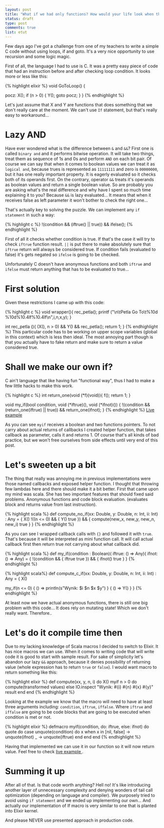 ```yaml
---
layout: post
title: "What if we had only functions? How would your life look when there was no if statement.."
status: draft
type: post
comments: true
list: etut
---
```


Few days ago I've got a challenge from one of my teachers to write a simple C code without using loops, if and goto. It's a very nice opportunity to use recursion and some logic magic.

<!--more-->

First of all, the language I had to use is C. It was a pretty easy piece of code that had an instruction before and after checking loop condition. It looks more or less like this:

{% highlight elixir %}
void GoToLoop() {

pocz:
    X();
    if (n > 0) {
        Y();
        goto pocz;
     }
}
{% endhighlight %}

Let's just assume that X and Y are functions that does something that we don't really care at the moment. We can't use `If` statement, but that's really easy to workaround...

# Lazy AND

Have ever wondered what is the difference between `&` and `&&`? First one is called `binary and` and it performs bitwise operation. It will take two things, treat them as sequence of 1s and 0s and perform `AND` on each bit pair. Of course we can say that when it comes to boolean values we can treat it as `logical and`, because trues is represented as `11111111` and zero is `00000000`, but it has one really important property. It is eagerly evaluated so it checks both of its operands first. On the contrary, operator `&&` treats it's operands as boolean values and return a single boolean value. So are probably you are asking what's the real difference and why have I spent so much time explaining it to you? Because `&&` is lazy evaluated... It means that when it receives false as left parameter it won't bother to check the right one...

That's actually key to solving the puzzle. We can implement any `if statement` in such a way:

{% highlight c %}
!(condition && (iftrue() || true)) && ifelse();
{% endhighlight %}

First of all it checks whether condition is true. If that's the case it will try to check `iftrue` function result. `||` is put there to make absolutely sure that `iftrue` return will always be considered true. If condition fails (evaluated to false) it's gets negated so `ifelse` is going to be checked.

Unfortunately C doesn't have anonymous functions and both `iftrue` and `ifelse` must return anything that has to be evaluated to true...

# First solution

Given these restrictions I came up with this code:

{% highlight c %}
void wrapper(){
    rec_petla();
    printf ("\n\tPetla Go To\t%10d %10d%10.4lf%10.4lf\n",i,n,x,y);
}

int rec_petla (){
    (X(), n > 0) && Y()  && rec_petla();
    return 1;
}
{% endhighlight %}
This particular code has to be working on upper scope variables (global in this context) which is less then ideal. The most annoying part though is that you actually have to fake return and make sure to return a value considered true.

# Shall we make our own if?

C ain't language that like having fun "functional way", thus I had to make a few little hacks to make this work.

{% highlight c %}
int return_one(void (*f)(void)){
    f();
    return 1;
}

void my_if(bool condition, void (*iftrue)(), void (*ifnot)()) {
    !(condition && (return_one(iftrue) || true)) && return_one(ifnot);
}
{% endhighlight %}
<a href="http://rextester.com/VSY63537"> Live example </a>

As you can see `myif` receives a boolean and two functions pointers. To not carry about actual returns of callbacks I created helper function, that takes callback as parameter, calls it and returns 1. Of course that's all kinds of bad practice, but we won't free ourselves from side effects until very end of this post.

# Let's sweeten up a bit

The thing that really was annoying me in previous implementations were those named callbacks and exposed helper function. I thought that throwing few lambdas here and there should make it a bit better. First that came upon my mind was scala. She has two important features that should fixed said problems. Anonymous functions and code block evaluation. (evaluates block and returns value from last instruction).

{% highlight scala %}
def compute_no_if(xx: Double, y: Double, n: Int, ii: Int) : Any = {
  X()
  !((n <= 0) && {
    Y()
    true
  }) && {
    compute(new_x, new_y, new_n, new_i)
    true
  }
}
{% endhighlight %}

As you can see I wrapped callback calls with `{}` and followed it with `true`. That's because it will be interpreted as mini function call. It will call actual callback first then return true not carrying about what callback did.

{% highlight scala %}
def my_if(condition : Boolean)( iftrue: () => Any)( ifnot: () => Any) = {
  !(condition && {
    iftrue
    true
  }) && {
    ifnot()
    true
  }
}
{% endhighlight  %}

{% highlight scala%}
def compute_c_if(xx: Double, y: Double, n: Int, ii: Int) : Any = {
  X()

  my_if(n <= 0) { () =>
    println(s"Wynik: $i $n $x $y")
  } { () =>
    Y()
  }
}
{% endhighlight %}

At least now we have actual anonymous functions, there is still one big problem with this code... It does rely on mutating state! Which we don't really want. Therefore..

# Let's do it compile time then

Due to my lacking knowledge of Scala macros I decided to switch to Elixir. It has nice macros we can use. When it comes to writing code that will write code it is good to start with sample result. For sake of simplicity let's abandon our lazy `&&` approach, because it denies possibility of returning value (whole expression has to return `true` or `false`). I would want macro to return something like this:

{% highlight elixir %}
def compute(xx, y, n, i) do
  X()
  myif n > 0 do
    compute(transformed values)
  else
    IO.inspect "Wynik: #{i} #{n} #{x} #{y}"
    result
  end
end
{% endhighlight %}

Looking at the example we know that the macro will need to have at least three arguments including: `condition`, `iftrue`, `iffalse`. Where `iftrue` and `iffalse` are going to be code blocks that are going to be executed when condition is met or not.

{% highlight elixir %}
defmacro myif(condition, do: iftrue, else: ifnot) do
  quote do
    case unquote(condition) do
       x when x in [nil, false] -> unquote(ifnot)
       _ -> unquote(iftrue)
    end
  end
end
{% endhighlight %}

Having that implemented we can use it in our function so it will now return value. Feel free to check <a href="http://elixirplayground.com?gist=00732d5204124bac8758f930f2668cdb"> live example </a>.

# Summing it up
After all of that. Is that code worth anything? Hell no! It's like introducing another layer of unnecessary complexity and denying wonders of tail call optimization (depending on language and compiler). We purposely tried to avoid using `if statement` and we ended up implementing our own... And actually our implementation of If macro is very similar to one that is planted into Elixir kernel.

And please NEVER use presented approach in production code.
